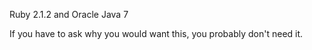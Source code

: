 Ruby 2.1.2 and Oracle Java 7


If you have to ask why you would want this, you probably don't need it.